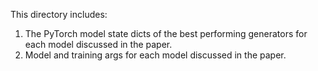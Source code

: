 This directory includes:

1) The PyTorch model state dicts of the best performing generators for each model discussed in the paper.
2) Model and training args for each model discussed in the paper. 
